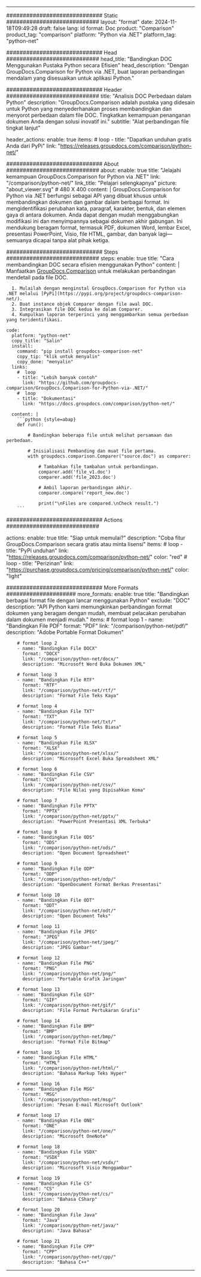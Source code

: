 
---
############################# Static ############################
layout: "format"
date:  2024-11-18T09:49:28
draft: false
lang: id
format: Doc
product: "Comparison"
product_tag: "comparison"
platform: "Python via .NET"
platform_tag: "python-net"

############################# Head ############################
head_title: "Bandingkan DOC Menggunakan Pustaka Python secara Efisien"
head_description: "Dengan GroupDocs.Comparison for Python via .NET, buat laporan perbandingan mendalam yang disesuaikan untuk aplikasi Python."

############################# Header ############################
title: "Analisis DOC Perbedaan dalam Python" 
description: "GroupDocs.Comparison adalah pustaka yang didesain untuk Python yang menyederhanakan proses membandingkan dan menyorot perbedaan dalam file DOC. Tingkatkan kemampuan penanganan dokumen Anda dengan solusi inovatif ini."
subtitle: "Alat perbandingan file tingkat lanjut" 

header_actions:
  enable: true
  items:
    #  loop
    - title: "Dapatkan unduhan gratis Anda dari PyPi"
      link: "https://releases.groupdocs.com/comparison/python-net/"
      
############################# About ############################
about:
    enable: true
    title: "Jelajahi kemampuan GroupDocs.Comparison for Python via .NET"
    link: "/comparison/python-net/"
    link_title: "Pelajari selengkapnya"
    picture: "about_viewer.svg" # 480 X 400
    content: |
       GroupDocs.Comparison for Python via .NET berfungsi sebagai API yang dibuat khusus untuk membandingkan dokumen dan gambar dalam berbagai format. Ini mengidentifikasi perubahan kata, paragraf, karakter, bentuk, dan elemen gaya di antara dokumen. Anda dapat dengan mudah menggabungkan modifikasi ini dan menyimpannya sebagai dokumen akhir gabungan. Ini mendukung beragam format, termasuk PDF, dokumen Word, lembar Excel, presentasi PowerPoint, Visio, file HTML, gambar, dan banyak lagi—semuanya dicapai tanpa alat pihak ketiga.

############################# Steps ############################
steps:
    enable: true
    title: "Cara membandingkan DOC secara efisien menggunakan Python"
    content: |
      Manfaatkan [GroupDocs.Comparison](https://products.groupdocs.com/comparison/python-net/) untuk melakukan perbandingan mendetail pada file DOC.
      
      1. Mulailah dengan menginstal GroupDocs.Comparison for Python via .NET melalui [PyPi](https://pypi.org/project/groupdocs-comparison-net/).
      2. Buat instance objek Comparer dengan file awal DOC.
      3. Integrasikan file DOC kedua ke dalam Comparer.
      4. Kumpulkan laporan terperinci yang menggambarkan semua perbedaan yang teridentifikasi.
   
    code:
      platform: "python-net"
      copy_title: "Salin"
      install:
        command: "pip install groupdocs-comparison-net"
        copy_tip: "klik untuk menyalin"
        copy_done: "menyalin"
      links:
        #  loop
        - title: "Lebih banyak contoh"
          link: "https://github.com/groupdocs-comparison/GroupDocs.Comparison-for-Python-via-.NET/"
        #  loop
        - title: "Dokumentasi"
          link: "https://docs.groupdocs.com/comparison/python-net/"
          
      content: |
        ```python {style=abap}
        def run():

            # Bandingkan beberapa file untuk melihat persamaan dan perbedaan.

            # Inisialisasi Pembanding dan muat file pertama.
            with groupdocs.comparison.Comparer("source.doc") as comparer:

                # Tambahkan file tambahan untuk perbandingan.
                comparer.add('file_v1.doc')
                comparer.add('file_2023.doc')

                # Ambil laporan perbandingan akhir.
                comparer.compare('report_new.doc')

                print("\nFiles are compared.\nCheck result.")
        ```            

############################# Actions ############################

actions:
  enable: true
  title: "Siap untuk memulai?"
  description: "Coba fitur GroupDocs.Comparison secara gratis atau minta lisensi"
  items:
    #  loop
    - title: "PyPi unduhan"
      link: "https://releases.groupdocs.com/comparison/python-net/"
      color: "red"
        #  loop
    - title: "Perizinan"
      link: "https://purchase.groupdocs.com/pricing/comparison/python-net/"
      color: "light"


############################# More Formats #####################
more_formats:
    enable: true
    title: "Bandingkan berbagai format file dengan lancar menggunakan Python"
    exclude: "DOC"
    description: "API Python kami memungkinkan perbandingan format dokumen yang beragam dengan mudah, membuat pelacakan perubahan dalam dokumen menjadi mudah."
    items: 
        # format loop 1
        - name: "Bandingkan File PDF"
          format: "PDF"
          link: "/comparison/python-net/pdf/"
          description: "Adobe Portable Format Dokumen"

        # format loop 2
        - name: "Bandingkan File DOCX"
          format: "DOCX"
          link: "/comparison/python-net/docx/"
          description: "Microsoft Word Buka Dokumen XML"

        # format loop 3
        - name: "Bandingkan File RTF"
          format: "RTF"
          link: "/comparison/python-net/rtf/"
          description: "Format File Teks Kaya"

        # format loop 4
        - name: "Bandingkan File TXT"
          format: "TXT"
          link: "/comparison/python-net/txt/"
          description: "Format File Teks Biasa"

        # format loop 5
        - name: "Bandingkan File XLSX"
          format: "XLSX"
          link: "/comparison/python-net/xlsx/"
          description: "Microsoft Excel Buka Spreadsheet XML"

        # format loop 6
        - name: "Bandingkan File CSV"
          format: "CSV"
          link: "/comparison/python-net/csv/"
          description: "File Nilai yang Dipisahkan Koma"

        # format loop 7
        - name: "Bandingkan File PPTX"
          format: "PPTX"
          link: "/comparison/python-net/pptx/"
          description: "PowerPoint Presentasi XML Terbuka"

        # format loop 8
        - name: "Bandingkan File ODS"
          format: "ODS"
          link: "/comparison/python-net/ods/"
          description: "Open Document Spreadsheet"

        # format loop 9
        - name: "Bandingkan File ODP"
          format: "ODP"
          link: "/comparison/python-net/odp/"
          description: "OpenDocument Format Berkas Presentasi"

        # format loop 10
        - name: "Bandingkan File ODT"
          format: "ODT"
          link: "/comparison/python-net/odt/"
          description: "Open Document Teks"

        # format loop 11
        - name: "Bandingkan File JPEG"
          format: "JPEG"
          link: "/comparison/python-net/jpeg/"
          description: "JPEG Gambar"

        # format loop 12
        - name: "Bandingkan File PNG"
          format: "PNG"
          link: "/comparison/python-net/png/"
          description: "Portable Grafik Jaringan"

        # format loop 13
        - name: "Bandingkan File GIF"
          format: "GIF"
          link: "/comparison/python-net/gif/"
          description: "File Format Pertukaran Grafis"

        # format loop 14
        - name: "Bandingkan File BMP"
          format: "BMP"
          link: "/comparison/python-net/bmp/"
          description: "Format File Bitmap"

        # format loop 15
        - name: "Bandingkan File HTML"
          format: "HTML"
          link: "/comparison/python-net/html/"
          description: "Bahasa Markup Teks Hyper"

        # format loop 16
        - name: "Bandingkan File MSG"
          format: "MSG"
          link: "/comparison/python-net/msg/"
          description: "Pesan E-mail Microsoft Outlook"

        # format loop 17
        - name: "Bandingkan File ONE"
          format: "ONE"
          link: "/comparison/python-net/one/"
          description: "Microsoft OneNote"

        # format loop 18
        - name: "Bandingkan File VSDX"
          format: "VSDX"
          link: "/comparison/python-net/vsdx/"
          description: "Microsoft Visio Menggambar"

        # format loop 19
        - name: "Bandingkan File CS"
          format: "CS"
          link: "/comparison/python-net/cs/"
          description: "Bahasa CSharp"

        # format loop 20
        - name: "Bandingkan File Java"
          format: "Java"
          link: "/comparison/python-net/java/"
          description: "Java Bahasa"
          
        # format loop 21
        - name: "Bandingkan File CPP"
          format: "CPP"
          link: "/comparison/python-net/cpp/"
          description: "Bahasa C++"
---